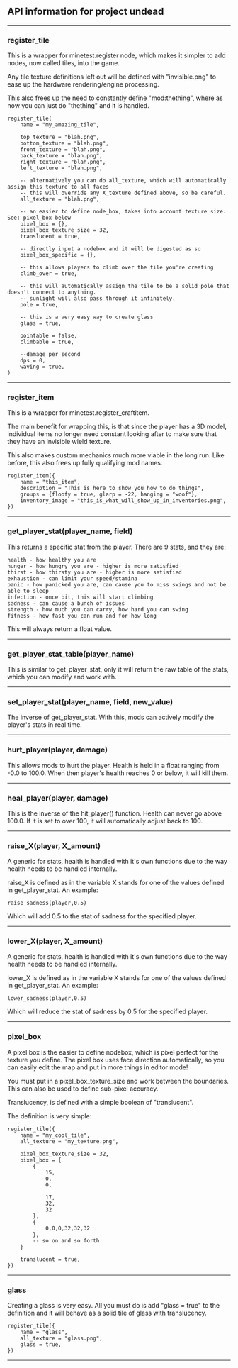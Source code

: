 ## API information for project undead

---
### register_tile 
This is a wrapper for minetest.register node, which makes it simpler to add nodes, now called tiles, into the game.

Any tile texture definitions left out will be defined with "invisible.png" to ease up the hardware rendering/engine processing.

This also frees up the need to constantly define "mod:thething", where as now you can just do "thething" and it is handled.

```
register_tile(
    name = "my_amazing_tile",
    
    top_texture = "blah.png",
    bottom_texture = "blah.png",
    front_texture = "blah.png",
    back_texture = "blah.png",
    right_texture = "blah.png",
    left_texture = "blah.png",
    
    -- alternatively you can do all_texture, which will automatically assign this texture to all faces
    -- this will override any X_texture defined above, so be careful.
    all_texture = "blah.png",
    
    -- an easier to define node_box, takes into account texture size. See: pixel_box below
    pixel_box = {},
    pixel_box_texture_size = 32,
    translucent = true,
    
    -- directly input a nodebox and it will be digested as so
    pixel_box_specific = {},
    
    -- this allows players to climb over the tile you're creating
    climb_over = true,
    
    -- this will automatically assign the tile to be a solid pole that doesn't connect to anything.
    -- sunlight will also pass through it infinitely.
    pole = true,
    
    -- this is a very easy way to create glass
    glass = true,
    
    pointable = false,
    climbable = true,
    
    --damage per second
    dps = 0,
    waving = true,
)
```

---
### register_item

This is a wrapper for minetest.register_craftitem.

The main benefit for wrapping this, is that since the player has a 3D model, individual items no longer need constant looking after
to make sure that they have an invisible wield texture.

This also makes custom mechanics much more viable in the long run. Like before, this also frees up fully qualifying mod names.

```
register_item({
    name = "this_item",
    description = "This is here to show you how to do things",
    groups = {floofy = true, glarp = -22, hanging = "woof"},
    inventory_image = "this_is_what_will_show_up_in_inventories.png",
})
```

---

### get_player_stat(player_name, field)

This returns a specific stat from the player. There are 9 stats, and they are:
```
health - how healthy you are
hunger - how hungry you are - higher is more satisfied
thirst - how thirsty you are - higher is more satisfied
exhaustion - can limit your speed/stamina
panic - how panicked you are, can cause you to miss swings and not be able to sleep
infection - once bit, this will start climbing
sadness - can cause a bunch of issues
strength - how much you can carry, how hard you can swing
fitness - how fast you can run and for how long
```

This will always return a float value.

---

### get_player_stat_table(player_name)

This is similar to get_player_stat, only it will return the raw table of the stats, which you can modify and work with.

---

### set_player_stat(player_name, field, new_value)

The inverse of get_player_stat. With this, mods can actively modify the player's stats in real time.

---

### hurt_player(player, damage)

This allows mods to hurt the player. Health is held in a float ranging from -0.0 to 100.0. When then player's health reaches 0 or below, it will kill them.

---

### heal_player(player, damage)

This is the inverse of the hit_player() function. Health can never go above 100.0. If it is set to over 100, it will automatically adjust back to 100.

---

### raise_X(player, X_amount)

A generic for stats, health is handled with it's own functions due to the way health needs to be handled internally.

raise_X is defined as in the variable X stands for one of the values defined in get_player_stat. An example:
```
raise_sadness(player,0.5)
```

Which will add 0.5 to the stat of sadness for the specified player.

---

### lower_X(player, X_amount)

A generic for stats, health is handled with it's own functions due to the way health needs to be handled internally.

lower_X is defined as in the variable X stands for one of the values defined in get_player_stat. An example:
```
lower_sadness(player,0.5)
```

Which will reduce the stat of sadness by 0.5 for the specified player.

---

### pixel_box

A pixel box is the easier to define nodebox, which is pixel perfect for the texture you define.
The pixel box uses face direction automatically, so you can easily edit the map and put in more things in editor mode!

You must put in a pixel_box_texture_size and work between the boundaries. This can also be used to define sub-pixel accuracy.

Translucency, is defined with a simple boolean of "translucent".

The definition is very simple:

```
register_tile({
    name = "my_cool_tile",
    all_texture = "my_texture.png",
    
    pixel_box_texture_size = 32,
    pixel_box = {
        {
            15,
            0,
            0,

            17,
            32,
            32
        },
        {
            0,0,0,32,32,32
        },
        -- so on and so forth
    }
    
    translucent = true,
})
```

---

### glass

Creating a glass is very easy. All you must do is add "glass = true" to the definition and it will behave as a solid tile of glass with translucency.

```
register_tile({
    name = "glass",
    all_texture = "glass.png",
    glass = true,
})
```

---

